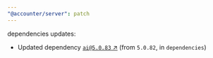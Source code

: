 ```yaml
---
"@accounter/server": patch
---
```

dependencies updates:
  - Updated dependency [`ai@5.0.83` ↗︎](https://www.npmjs.com/package/ai/v/5.0.83) (from `5.0.82`, in `dependencies`)

